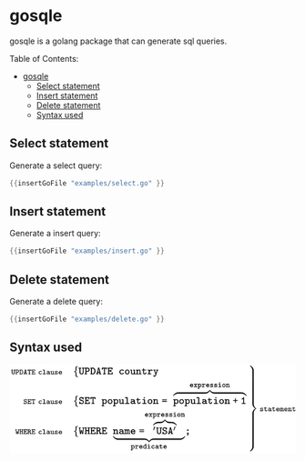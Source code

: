 # gosqle<!-- Don't edit README.md, but edit README.tmpl.md as that one is used to generate the README.md -->
gosqle is a golang package that can generate sql queries. 

Table of Contents:
- [gosqle](#gosqle)
  - [Select statement](#select-statement)
  - [Insert statement](#insert-statement)
  - [Delete statement](#delete-statement)
  - [Syntax used](#syntax-used)

## Select statement
Generate a select query:
```go
{{insertGoFile "examples/select.go" }}
```

## Insert statement
Generate a insert query:
```go
{{insertGoFile "examples/insert.go" }}
```

## Delete statement
Generate a delete query:
```go
{{insertGoFile "examples/delete.go" }}
```

## Syntax used

![image](provision/images/SQL_syntax.svg)